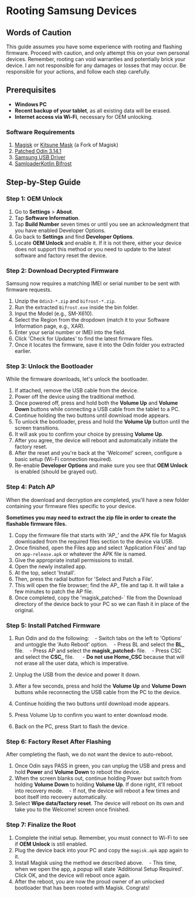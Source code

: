 # Rooting Samsung Devices

## Words of Caution
This guide assumes you have some experience with rooting and flashing firmware. Proceed with caution, and only attempt this on your own personal devices. Remember, rooting can void warranties and potentially brick your device. I am not responsible for any damages or losses that may occur. Be responsible for your actions, and follow each step carefully.

## Prerequisites
- **Windows PC**
- **Recent backup of your tablet**, as all existing data will be erased.
- **Internet access via Wi-Fi**, necessary for OEM unlocking.

### Software Requirements
1. [Magisk](https://github.com/topjohnwu/Magisk/releases) or [Kitsune Mask](https://github.com/HuskyDG/magisk-files/releases) (a Fork of Magisk)
2. [Patched Odin 3.14.1](https://xdaforums.com/attachments/odin3-v3-14-1_3b_patched-zip.5158507/)
3. [Samsung USB Driver](https://developer.samsung.com/galaxy/others/android-usb-driver-for-windows)
4. [SamloaderKotlin Bifrost](https://github.com/zacharee/SamloaderKotlin/releases)

## Step-by-Step Guide

### Step 1: OEM Unlock
1. Go to **Settings** > **About**.
2. Tap **Software Information**.
3. Tap **Build Number** seven times or until you see an acknowledgment that you have enabled Developer Options.
4. Go back to **Settings** and find **Developer Options**.
5. Locate **OEM Unlock** and enable it. If it is not there, either your device does not support this method or you need to update to the latest software and factory reset the device.

### Step 2: Download Decrypted Firmware
Samsung now requires a matching IMEI or serial number to be sent with firmware requests.
1. Unzip the `Odin3-*.zip` and `bifrost-*.zip`.
2. Run the extracted `Bifrost.exe` inside the bin folder.
3. Input the Model (e.g., SM-X610).
4. Select the Region from the dropdown (match it to your Software Information page, e.g., XAR).
5. Enter your serial number or IMEI into the field.
6. Click 'Check for Updates' to find the latest firmware files.
7. Once it locates the firmware, save it into the Odin folder you extracted earlier.

### Step 3: Unlock the Bootloader
While the firmware downloads, let's unlock the bootloader.

1. If attached, remove the USB cable from the device.
2. Power off the device using the traditional method.
3. Once powered off, press and hold both the **Volume Up** and **Volume Down** buttons while connecting a USB cable from the tablet to a PC.
4. Continue holding the two buttons until download mode appears.
5. To unlock the bootloader, press and hold the **Volume Up** button until the screen transitions.
6. It will ask you to confirm your choice by pressing **Volume Up**.
7. After you agree, the device will reboot and automatically initiate the factory reset.
8. After the reset and you're back at the 'Welcome!' screen, configure a basic setup (Wi-Fi connection required).
9. Re-enable **Developer Options** and make sure you see that **OEM Unlock** is enabled (should be grayed out).

### Step 4: Patch AP
When the download and decryption are completed, you'll have a new folder containing your firmware files specific to your device.

**Sometimes you may need to extract the zip file in order to create the flashable firmware files.**

1. Copy the firmware file that starts with 'AP_' and the APK file for Magisk downloaded from the required files section to the device via USB.
2. Once finished, open the Files app and select 'Application Files' and tap on `app-release.apk` or whatever the APK file is named.
3. Give the appropriate install permissions to install.
4. Open the newly installed app.
5. At the top, select 'Install'.
6. Then, press the radial button for 'Select and Patch a File'.
7. This will open the file browser; find the AP_ file and tap it.
It will take a few minutes to patch the AP file.
8. Once completed, copy the 'magisk_patched-` file from the Download directory of the device back to your PC so we can flash it in place of the original.

### Step 5: Install Patched Firmware
1. Run Odin and do the following:
   - Switch tabs on the left to 'Options' and untoggle the 'Auto Reboot' option.
   - Press BL and select the **BL_** file.
   - Press AP and select the **magisk_patched-** file.
   - Press CSC and select the **CSC_** file.
     - **Do not use Home_CSC** because that will not erase all the user data, which is imperative.

2. Unplug the USB from the device and power it down.
3. After a few seconds, press and hold the **Volume Up** and **Volume Down** buttons while reconnecting the USB cable from the PC to the device.
4. Continue holding the two buttons until download mode appears.
5. Press Volume Up to confirm you want to enter download mode.
6. Back on the PC, press Start to flash the device.

### Step 6: Factory Reset After Flashing
After completing the flash, we do not want the device to auto-reboot.
1. Once Odin says PASS in green, you can unplug the USB and press and hold **Power** and **Volume Down** to reboot the device.
2. When the screen blanks out, continue holding Power but switch from holding **Volume Down** to holding **Volume Up**. If done right, it'll reboot into recovery mode.
   - If not, the device will reboot a few times and boot itself into recovery automatically.
3. Select **Wipe data/factory reset**. The device will reboot on its own and take you to the Welcome! screen once finished.

### Step 7: Finalize the Root
1. Complete the initial setup. Remember, you must connect to Wi-Fi to see if **OEM Unlock** is still enabled.
2. Plug the device back into your PC and copy the `magisk.apk` app again to it.
3. Install Magisk using the method we described above.
   - This time, when we open the app, a popup will state 'Additional Setup Required'. Click OK, and the device will reboot once again.
4. After the reboot, you are now the proud owner of an unlocked bootloader that has been rooted with Magisk. Congrats!
